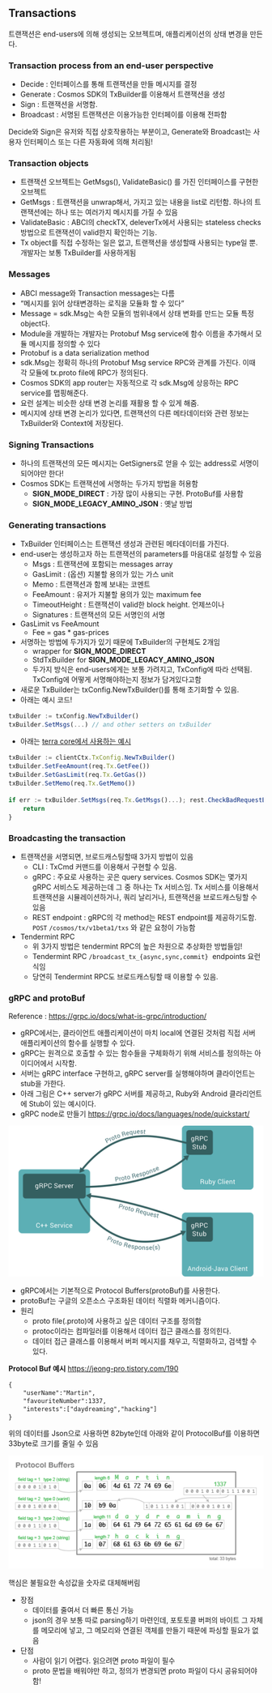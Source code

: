 ## Transactions
트랜잭션은 end-users에 의해 생성되는 오브젝트며, 애플리케이션의 상태 변경을 만든다.

### Transaction process from an end-user perspective

- Decide : 인터페이스를 통해 트랜잭션을 만들 메시지를 결정
- Generate : Cosmos SDK의 TxBuilder를 이용해서 트랜잭션을 생성
- Sign : 트랜잭션을 서명함.
- Broadcast : 서명된 트랜잭션은 이용가능한 인터페이를 이용해 전파함

Decide와 Sign은 유저와 직접 상호작용하는 부분이고, Generate와 Broadcast는 사용자 인터페이스 또는 다른 자동화에 의해 처리됨!

### Transaction objects

- 트랜잭션 오브젝트는 GetMsgs(), ValidateBasic() 를 가진 인터페이스를 구현한 오브젝트
- GetMsgs : 트랜잭션을 unwrap해서, 가지고 있는 내용을 list로 리턴함. 하나의 트랜잭션에는 하나 또는 여러가지 메시지를 가질 수 있음
- ValidateBasic : ABCI의 checkTX, deleverTx에서 사용되는 stateless checks 방법으로 트랜잭션이 valid한지 확인하는 기능.
- Tx object를 직접 수정하는 일은 없고, 트랜잭션을 생성할때 사용되는 type일 뿐. 개발자는 보통 TxBuilder를 사용하게됨

### Messages

- ABCI message와 Transaction messages는 다름
- “메시지를 읽어 상태변경하는 로직을 모듈화 할 수 있다”
- Message = sdk.Msg는 속한 모듈의 범위내에서 상태 변화를 만드는 모듈 특정 object다.
- Module을 개발하는 개발자는 Protobuf Msg service에 함수 이름을 추가해서 모듈 메시지를 정의할 수 있다
- Protobuf is a data serialization method
- sdk.Msg는 정확히 하나의 Protobuf Msg service RPC와 관계를 가진다. 이때 각 모듈에 tx.proto file에 RPC가 정의된다.
- Cosmos SDK의 app router는 자동적으로 각 sdk.Msg에 상응하는 RPC service를 맵핑해준다.
- 요런 설계는 비슷한 상태 변경 논리를 재활용 할 수 있게 해줌.
- 메시지에 상태 변경 논리가 있다면, 트랜잭션의 다른 메타데이터와 관련 정보는 TxBuilder와 Context에 저장된다.

### Signing Transactions

- 하나의 트랜잭션의 모든 메시지는 GetSigners로 얻을 수 있는 address로 서명이 되어야만 한다!
- Cosmos SDK는 트랜잭션에 서명하는 두가지 방법을 허용함
    - **SIGN_MODE_DIRECT** : 가장 많이 사용되는 구현.  ProtoBuf를 사용함
    - **SIGN_MODE_LEGACY_AMINO_JSON** : 옛날 방법

### Generating transactions

- TxBuilder 인터페이스는 트랜잭션 생성과 관련된 메타데이터를 가진다.
- end-user는 생성하고자 하는 트랜잭션의 parameters를 마음대로 설정할 수 있음
    - Msgs : 트랜잭션에 포함되는 messages array
    - GasLimit : (옵션) 지불할 용의가 있는 가스 unit
    - Memo : 트랜잭션과 함께 보내는 코멘트
    - FeeAmount : 유저가 지불할 용의가 있는 maximum fee
    - TimeoutHeight : 트랜잭션이 valid한 block height. 언제쓰이나
    - Signatures : 트랜잭션의 모든 서명인의 서명
- GasLimit vs FeeAmount
    - Fee = gas * gas-prices
- 서명하는 방법에 두가지가 있기 때문에 TxBuilder의 구현체도 2개임
    - wrapper for **SIGN_MODE_DIRECT**
    - StdTxBuilder for **SIGN_MODE_LEGACY_AMINO_JSON**
    - 두가지 방식은 end-users에게는 보통 가려지고, TxConfig에 따라 선택됨. TxConfig에 어떻게 서명해야하는지 정보가 담겨있다고함
- 새로운 TxBuilder는 txConfig.NewTxBuilder()를 통해 초기화할 수 있음.
- 아래는 예시 코드!

```jsx
txBuilder := txConfig.NewTxBuilder()
txBuilder.SetMsgs(...) // and other setters on txBuilder
```

- 아래는 [terra core에서 사용하는 예시](https://github.com/terra-money/core/blob/ee981a235683cc896c5b15fd154fdc544028ed39/custom/auth/client/rest/encode.go#L53-L59)

```jsx
txBuilder := clientCtx.TxConfig.NewTxBuilder()
txBuilder.SetFeeAmount(req.Tx.GetFee())
txBuilder.SetGasLimit(req.Tx.GetGas())
txBuilder.SetMemo(req.Tx.GetMemo())

if err := txBuilder.SetMsgs(req.Tx.GetMsgs()...); rest.CheckBadRequestError(w, err) {
	return
}
```

### Broadcasting the transaction

- 트랜잭션을 서명되면, 브로드캐스팅할때 3가지 방법이 있음
    - CLI : TxCmd 커맨드를 이용해서 구현할 수 있음.
    - gRPC : 주요로 사용하는 곳은 query services. Cosmos SDK는 몇가지 gRPC 서비스도 제공하는데 그 중 하나는 Tx 서비스임. Tx 서비스를 이용해서 트랜잭션을 시뮬레이션하거나, 쿼리 날리거나, 트랜잭션을 브로드캐스팅할 수 있음
    - REST endpoint : gRPC의 각 method는 REST endpoint를 제공하기도함. `POST` `/cosmos/tx/v1beta1/txs` 와 같은 요청이 가능함
- Tendermint RPC
    - 위 3가지 방법은 tendermint RPC의 높은 차원으로 추상화한 방법들임!
    - Tendermint RPC `/broadcast_tx_{async,sync,commit}`
     endpoints 요런식임
    - 당연히 Tendermint RPC도 브로드캐스팅할 때 이용할 수 있음.

### gRPC and protoBuf
Reference : https://grpc.io/docs/what-is-grpc/introduction/


* gRPC에서는, 클라이언트 애플리케이션이 마치 local에 연결된 것처럼 직접 서버 애플리케이션의 함수를 실행할 수 있다.
* gRPC는 원격으로 호출할 수 있는 함수들을 구체화하기 위해 서비스를 정의하는 아이디어에서 시작함.
* 서버는 gRPC interface 구현하고, gRPC server를 실행해야하며 클라이언트는 stub을 가한다.
* 아래 그림은 C++ server가 gRPC 서버를 제공하고, Ruby와 Android 클라리언트에 Stub이 있는 예시이다.
* gRPC node로 만들기 https://grpc.io/docs/languages/node/quickstart/

![overview](./overview.svg)

* gRPC에서는 기본적으로 Protocol Buffers(protoBuf)를 사용한다.
* protoBuf는 구글의 오픈소스 구조화된 데이터 직렬화 메커니즘이다.
* 원리
    * proto file(.proto)에 사용하고 싶은 데이터 구조를 정의함
    * protoc이라는 컴파일러를 이용해서 데이터 접근 클래스를 정의힌다.
    * 데이터 접근 클래스를 이용해서 버퍼 메시지를 채우고, 직렬화하고, 검색할 수 있다.

**Protocol Buf 예시**
https://jeong-pro.tistory.com/190

```
{
    "userName":"Martin",
    "favouriteNumber":1337,
    "interests":["daydreaming","hacking"]
}
```
위의 데이터를 Json으로 사용하면 82byte인데 아래와 같이 ProtocolBuf를 이용하면 33byte로 크기를 줄일 수 있음

![protoBuf](./protobuf.png)

핵심은 불필요한 속성값을 숫자로 대체해버림

* 장점
    * 데이터를 줄여서 더 빠른 통신 가능
    * json의 경우 보통 따로 parsing하기 마련인데, 포토토콜 버퍼의 바이트 그 자체를 메모리에 넣고, 그 메모리와 연결된 객체를 만들기 때문에 파싱할 필요가 없음
* 단점
    * 사람이 읽기 어렵다. 읽으려면 proto 파일이 필수
    * proto 문법을 배워야만 하고, 정의가 변경되면 proto 파일이 다시 공유되어야함!
